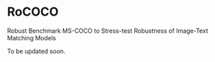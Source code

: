 # RoCOCO
Robust Benchmark MS-COCO to Stress-test Robustness of Image-Text Matching Models


To be updated soon.
